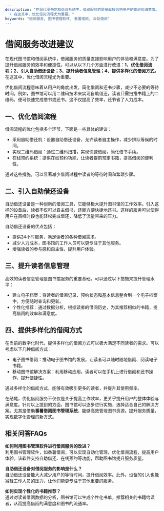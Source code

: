 ```yaml
---
description: "在现代图书馆和借阅系统中，借阅服务的质量直接影响用户的体验和满意度。为了提升借阅服务的效率和便捷性，可以从以下几个方面进行改进：**1、优化借阅流程；2、引入自助借还设备；3、提升读者信息管理；4、提供多样化的借阅方式。**\
  \ 在这其中，优化借阅流程尤为重要。"
keywords: "借阅服务, 图书管理软件, 番薯借阅, 自助借阅"
---
```

# 借阅服务改进建议

在现代图书馆和借阅系统中，借阅服务的质量直接影响用户的体验和满意度。为了提升借阅服务的效率和便捷性，可以从以下几个方面进行改进：**1、优化借阅流程；2、引入自助借还设备；3、提升读者信息管理；4、提供多样化的借阅方式。** 在这其中，优化借阅流程尤为重要。

优化借阅流程意味着从用户的角度出发，简化借阅和还书步骤，减少不必要的等待时间。例如，图书馆可以用二维码技术来实现自助借还，读者只需扫描书籍上的二维码，便可快速完成借书或还书。这不仅提高了效率，还节省了人力成本。

## **一、优化借阅流程**

借阅流程的优化包括多个环节，下面是一些具体的建议：

- 采用自助借还机：设置自助借还设备，允许读者自主操作，减少排队等候的时间。
- 实现二维码借阅：通过二维码扫描，实现快速借阅，简化借书手续。
- 在线预约系统：提供在线预约功能，让读者提前预定书籍，提高借阅的便利性。

通过这些措施，可以显著减少借阅过程中读者的等待时间和繁琐步骤。

## **二、引入自助借还设备**

自助借还设备是一种创新的借阅工具，它能够极大提升图书馆的工作效率。引入这样的设备后，读者不仅可以自主借书，还能方便快捷地还书。这样的服务可以使得用户在高峰时段也能轻松完成借还，降低了流量带来的压力。

自助借还设备的优点包括：

- 提供24小时服务，满足读者的各种借阅需求。
- 减少人力成本，图书馆的工作人员可以更专注于其他服务。
- 增强读者的参与感和自主性，提升用户体验。

## **三、提升读者信息管理**

高效的读者信息管理是图书馆服务的重要基础。可以通过以下措施来提升管理水平：

- 建立电子档案：将读者的借阅记录、预约状态和基本信息整合到一个电子档案中，方便随时查询和更新。
- 个性化推荐：通过数据分析，根据读者的借阅历史，为其推荐相似的书籍，提高借阅的效率和满意度。

## **四、提供多样化的借阅方式**

在当前的数字化时代，提供多样化的借阅方式可以极大满足不同读者的需求。可以考虑以下几种借阅方式：

- 电子图书借阅：推动电子图书馆的发展，让读者可以随时随地借阅、阅读电子书籍。
- 移动图书馆解决方案：利用移动应用，读者可以在手机上进行借阅和还书操作，提升便捷性。

通过多样化的借阅方式，能够有效吸引更多的读者，并提升其使用频率。

在结尾，优化借阅服务不仅仅是关于提高工作效率，更关乎提升用户的整体体验与满意度。针对以上提到的方面，图书馆可以逐步进行实施，选择适合自己的解决方案。尤其是借助**番薯借阅图书管理系统**，能够高效管理图书资源，提升服务质量，实现数字化管理的新方式。

## 相关问答FAQs

**如何利用图书管理软件进行借阅服务的改进？**  
利用图书管理软件，如番薯借阅，可以实现自动化管理，优化借阅流程，提高用户体验。该软件支持自助借还、在线预约等功能，帮助图书馆提升服务质量。

**自助借还设备对借阅服务的影响是什么？**  
自助借还设备能大大减少用户的等待时间，提升借阅效率。此外，设备的引入也能减轻工作人员的压力，让他们能更专注于其他重要的服务。

**如何实现个性化的书籍推荐？**  
通过对读者借阅数据的分析，图书馆可以生成个性化书单，推荐相关的书籍给读者，从而提高借阅的满意度和图书的流通率。
